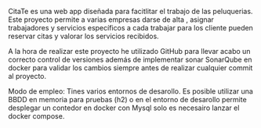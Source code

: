 CitaTe es una web app diseñada para facitlitar el trabajo de las peluquerias.
Este proyecto permite a varias empresas darse de alta , asignar trabajadores y servicios específicos a cada trabajar para los cliente pueden reservar citas 
y valorar los servicios recibidos.

A la hora de realizar este proyecto he utilizado GitHub para llevar acabo un correcto control de versiones además de implementar sonar SonarQube en docker para validar los cambios siempre antes de realizar cualquier commit al proyecto.

Modo de empleo:
Tines varios entornos de desarollo. Es posible utilizar una BBDD en memoria para pruebas (h2) o en el entorno de desarollo permite desplegar un contedor en docker con Mysql solo es necesairo lanzar
el docker compose.
